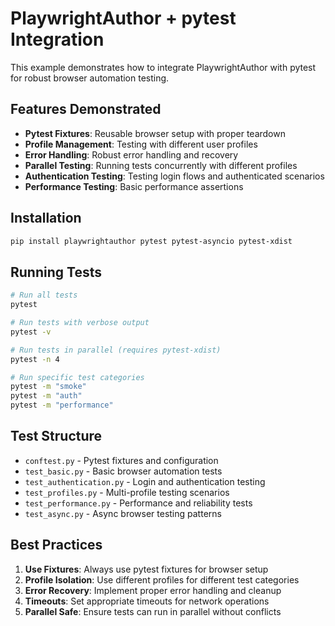 # PlaywrightAuthor + pytest Integration

This example demonstrates how to integrate PlaywrightAuthor with pytest for robust browser automation testing.

## Features Demonstrated

- **Pytest Fixtures**: Reusable browser setup with proper teardown
- **Profile Management**: Testing with different user profiles
- **Error Handling**: Robust error handling and recovery
- **Parallel Testing**: Running tests concurrently with different profiles
- **Authentication Testing**: Testing login flows and authenticated scenarios
- **Performance Testing**: Basic performance assertions

## Installation

```bash
pip install playwrightauthor pytest pytest-asyncio pytest-xdist
```

## Running Tests

```bash
# Run all tests
pytest

# Run tests with verbose output
pytest -v

# Run tests in parallel (requires pytest-xdist)
pytest -n 4

# Run specific test categories
pytest -m "smoke"
pytest -m "auth"
pytest -m "performance"
```

## Test Structure

- `conftest.py` - Pytest fixtures and configuration
- `test_basic.py` - Basic browser automation tests
- `test_authentication.py` - Login and authentication testing
- `test_profiles.py` - Multi-profile testing scenarios
- `test_performance.py` - Performance and reliability tests
- `test_async.py` - Async browser testing patterns

## Best Practices

1. **Use Fixtures**: Always use pytest fixtures for browser setup
2. **Profile Isolation**: Use different profiles for different test categories
3. **Error Recovery**: Implement proper error handling and cleanup
4. **Timeouts**: Set appropriate timeouts for network operations
5. **Parallel Safe**: Ensure tests can run in parallel without conflicts